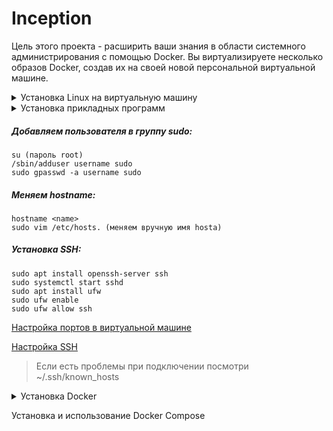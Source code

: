 # Inception
Цель этого проекта - расширить ваши знания в области системного администрирования с помощью Docker. Вы виртуализируете несколько образов Docker, создав их на своей новой персональной виртуальной машине.


<details>
  <summary>Установка Linux на виртуальную машину</summary>
  > UBUNTU:<br>
   1. <a href="https://ubuntu.ru/get">Скачиваем образ UBUNTU</a> <br>
   2. <a href="https://losst.ru/kak-polzovatsya-virtualbox#2_%D0%A1%D0%BE%D0%B7%D0%B4%D0%B0%D0%BD%D0%B8%D0%B5_%D0%B2%D0%B8%D1%80%D1%82%D1%83%D0%B0%D0%BB%D1%8C%D0%BD%D0%BE%D0%B9_%D0%BC%D0%B0%D1%88%D0%B8%D0%BD%D1%8B">Создаем виртуалуальную машину Ubuntu.</a> <br>
  > DEBIAN:<br>
   1. <a href="https://cdimage.debian.org/cdimage/archive/10.12.0/amd64/iso-cd/debian-10.12.0-amd64-xfce-CD-1.iso">Скачиваем образ Debian</a> <br>
   2. <a href="https://poznyaev.ru/debian-v-virualbox/">Создаем виртуалуальную машину Debian.</a>
</details>
<details>
   <summary>Установка прикладных программ</summary>
  1. <a href="https://vitux.com/how-to-install-vim-editor-on-debian/">VIM</a> <br>
  2. <a href="https://www.digitalocean.com/community/tutorials/how-to-install-git-on-debian-10">GIT</a> <br>
  3. <a href="https://ru.stackoverflow.com/questions/51452/%D0%92-linux-debian-%D0%BD%D0%B5%D1%82-%D1%81%D1%82%D0%B0%D0%BD%D0%B4%D0%B0%D1%80%D1%82%D0%BD%D0%BE-%D0%BF%D1%80%D0%BE%D0%B3%D1%80%D0%B0%D0%BC%D0%BC%D1%8B-make-%D0%9A%D0%B0%D0%BA-%D1%83%D1%81%D1%82%D0%B0%D0%BD%D0%B0%D0%B2%D0%BB%D0%B8%D0%B2%D0%B0%D1%82%D1%8C">MAKE</a> <br>
  4. <a href="https://milq.github.io/enable-sudo-user-account-debian/">SUDO</a> <br>
</details>

##### Добавляем пользователя в группу sudo:
```
su (пароль root)
/sbin/adduser username sudo
sudo gpasswd -a username sudo
```
##### Меняем hostname:
```
hostname <name>
sudo vim /etc/hosts. (меняем вручную имя hosta)
```
##### Установка SSH:
```
sudo apt install openssh-server ssh
sudo systemctl start sshd
sudo apt install ufw
sudo ufw enable
sudo ufw allow ssh
```
<a href="https://comp-security.net/%D0%BF%D0%BE%D0%B4%D0%BA%D0%BB%D1%8E%D1%87%D0%B8%D1%82%D1%8C%D1%81%D1%8F-%D0%BA-%D0%B2%D0%B8%D1%80%D1%82%D1%83%D0%B0%D0%BB%D1%8C%D0%BD%D0%BE%D0%B9-%D0%BC%D0%B0%D1%88%D0%B8%D0%BD%D0%B5-%D0%BF%D0%BE-ssh/">Настройка портов в виртуальной машине</a> <br>

<a href="https://losst.ru/nastrojka-ssh-v-debian/">Настройка SSH</a> <br>

> Если есть проблемы при подключении посмотри ~/.ssh/known_hosts

<details>
     <summary>Установка Docker</summary>
  
  > <a href="https://computingforgeeks.com/install-docker-and-docker-compose-on-debian/">Debian</a> <br>
  > <a href="https://www.digitalocean.com/community/tutorials/how-to-install-and-use-docker-on-ubuntu-20-04-ru">Ubuntu</a> <br>
</details>

<a href="https://www.digitalocean.com/community/tutorials/how-to-install-and-use-docker-compose-on-ubuntu-20-04-ru"></a>Установка и использование Docker Compose<br>
